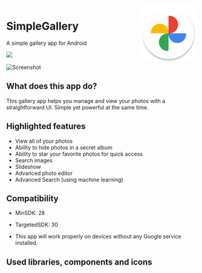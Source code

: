 <img src="./app/src/main/res/mipmap-xxxhdpi/ic_launcher_round.png" align="right" width="150px">
<h1> SimpleGallery </h1>

A simple gallery app for Android

<a href="https://github.com/Ashpex/TipCalculator/releases/latest"><img width="200px" src="./preview/get-it-on-github.svg"></a>

![Screenshot](./preview/preview.png)

## What does this app do?
This gallery app helps you manage and view your photos with a straightforward UI. Simple yet powerful at the same time.

## Highlighted features

- View all of your photos
- Ability to hide photos in a secret album
- Ability to star your favorite photos for quick access
- Search images
- Slideshow
- Advanced photo editor
- Advanced Search (using machine learning)

## Compatibility

+ MinSDK: 28
+ TargetedSDK: 30

+ This app will work properly on devices without any Google service installed.

## Used libraries, components and icons

